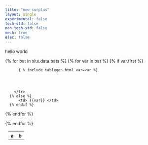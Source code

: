 ```yaml
---
title: "new surplus"
layout: single
experimental: false
tech-std: false
non tech-std: false
mech: true
elec: false
---
```


hello world  

<table style = "margin-left:10px">
  <tr>
    <th> a </th>
    <th> b </th>
  </tr>
  {% for bat in site.data.bats %}
  <tr>
    {% for var in bat %} 
      {% if var.first %}
        <tr>
          
          
          { % include tablegen.html var=var %}
          
          
          
          
        </tr>
      {% else %}
          <td> {{var}} </td>
      {% endif %}
   {% endfor %}   
  </tr>
  {% endfor %}
</table>
